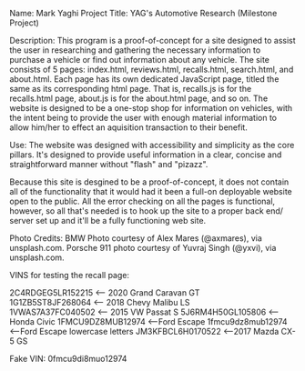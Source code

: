 Name: Mark Yaghi
Project Title: YAG's Automotive Research (Milestone Project)

Description:  This program is a proof-of-concept for a site designed to assist the user in researching and gathering the necessary information to purchase a vehicle or find out information about any vehicle. The site consists of 5 pages: index.html, reviews.html, recalls.html, search.html, and about.html. Each page has its own dedicated JavaScript page, titled the same as its corresponding html page. That is, recalls.js is for the recalls.html page, about.js is for the about.html page, and so on. The website is designed to be a one-stop shop for information on vehicles, with the intent being to provide the user with enough material information to allow him/her to effect an aquisition transaction to their benefit.

Use:  The website was designed with accessibility and simplicity as the core pillars. It's designed to provide useful information in a clear, concise and straightforward manner without "flash" and "pizazz". 

Because this site is desgined to be a proof-of-concept, it does not contain all of the functionality that it would had it been a full-on deployable website open to the public. All the error checking on all the pages is functional, however, so all that's needed is to hook up the site to a proper back end/ server set up and it'll be a fully functioning web site.





Photo Credits: BMW Photo courtesy of Alex Mares (@axmares), via unsplash.com.
Porsche 911 photo courtesy of Yuvraj Singh (@yxvi), via unsplash.com.

VINS for testing the recall page:   

 2C4RDGEG5LR152215 <-- 2020 Grand Caravan GT     
 1G1ZB5ST8JF268064 <-- 2018 Chevy Malibu LS      
 1VWAS7A37FC040502 <-- 2015 VW Passat S
 5J6RM4H50GL105806 <-- Honda Civic 
 1FMCU9DZ8MUB12974 <--Ford Escape 
 1fmcu9dz8mub12974 <--Ford Escape lowercase letters
 JM3KFBCL6H0170522 <--2017 Mazda CX-5 GS

 Fake VIN:  0fmcu9di8muo12974  